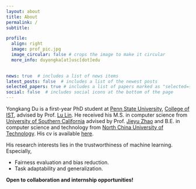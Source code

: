 ```yaml
---
layout: about
title: About
permalink: /
subtitle: 

profile:
  align: right
  image: prof_pic.jpg
  image_circular: false # crops the image to make it circular
  more_info: duyongka[at]usc[dot]edu
    

news: true  # includes a list of news items
latest_posts: false  # includes a list of the newest posts
selected_papers: true # includes a list of papers marked as "selected={true}"
social: false  # includes social icons at the bottom of the page
---
```


Yongkang Du is a first-year PhD student at [Penn State University](https://www.psu.edu/), [College of IST](https://ist.psu.edu/), advised by Prof. [Lu Lin](https://louise-lulin.github.io/). He received his M.S. in computer science from [University of Southern California](https://www.usc.edu/) advised by Prof. [Jieyu Zhao](https://jyzhao.net/index.html) and B.E. in computer science and technology from [North China University of Technology](https://en.ncut.edu.cn/). His cv is available [here](../assets/pdf/cv_yongkang.pdf).

His research interests lies in the trustworthiness of machine learning. Especially,

- Fairness evaluation and bias reduction.
- Task adaptability and generalization.

**Open to collaboration and internship opportunities!**
